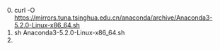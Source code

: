 0. curl -O https://mirrors.tuna.tsinghua.edu.cn/anaconda/archive/Anaconda3-5.2.0-Linux-x86_64.sh
0. sh Anaconda3-5.2.0-Linux-x86_64.sh
0. 
